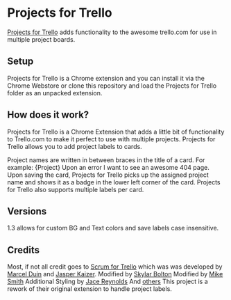 Projects for Trello
===========
[Projects for Trello](https://chrome.google.com/webstore/detail/projects-for-trello/mholjhodapabhdbchonjjoecmfhobfoa)
adds functionality to the awesome trello.com for use in multiple project boards.

Setup
-----
Projects for Trello is a Chrome extension and you can install it via the Chrome Webstore or clone this
repository and load the Projects for Trello folder as an unpacked extension.

How does it work?
-----------------
Projects for Trello is a Chrome Extension that adds a little bit of functionality
to Trello.com to make it perfect to use with multiple projects. Projects for Trello
allows you to add project labels to cards.

Project names are written in between braces in the title of a card.
For example: {Project} Upon an error I want to see an awesome 404 page.
Upon saving the card, Projects for Trello picks up the assigned project name and shows it
as a badge in the lower left corner of the card. Projects for Trello also supports multiple labels per card.

Versions
--------
1.3 allows for custom BG and Text colors and save labels case insensitive.

Credits
-------
Most, if not all credit goes to [Scrum for Trello](https://github.com/Q42/TrelloScrum) which was
was developed by [Marcel Duin](http://webglmarcel.q42.net/) and [Jasper Kaizer](https://twitter.com/jkaizer).
Modified by [Skylar Bolton](https://github.com/shadoath)
Modified by [Mike Smith](https://github.com/strikemike2k)
Additional Styling by [Jace Reynolds](https://github.com/jreynolds13)
And [others](https://github.com/agebase/projects-for-trello/graphs/contributors)
This project is a rework of their original extension to handle project labels.
